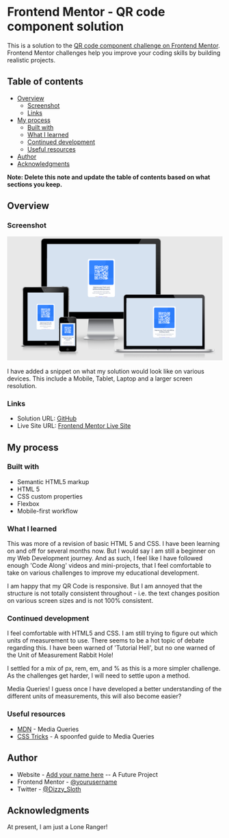 # Frontend Mentor - QR code component solution

This is a solution to the [QR code component challenge on Frontend Mentor](https://www.frontendmentor.io/challenges/qr-code-component-iux_sIO_H). Frontend Mentor challenges help you improve your coding skills by building realistic projects.

## Table of contents

-   [Overview](#overview)
    -   [Screenshot](#screenshot)
    -   [Links](#links)
-   [My process](#my-process)
    -   [Built with](#built-with)
    -   [What I learned](#what-i-learned)
    -   [Continued development](#continued-development)
    -   [Useful resources](#useful-resources)
-   [Author](#author)
-   [Acknowledgments](#acknowledgments)

**Note: Delete this note and update the table of contents based on what sections you keep.**

## Overview

### Screenshot

![Am I Responsive?](./read--me--images/readme--am--i--responsive.png)

I have added a snippet on what my solution would look like on various devices. This include a Mobile, Tablet, Laptop and a larger screen resolution.

### Links

-   Solution URL: [GitHub](https://github.com/TotallySly/frontend--mentor--qr--code--challenge)
-   Live Site URL: [Frontend Mentor Live Site](https://totallysly.github.io/frontend--mentor--qr--code--challenge/)

## My process

### Built with

-   Semantic HTML5 markup
-   HTML 5
-   CSS custom properties
-   Flexbox
-   Mobile-first workflow

### What I learned

This was more of a revision of basic HTML 5 and CSS. I have been learning on and off for several months now. But I would say I am still a beginner on my Web Development journey. And as such, I feel like I have followed enough 'Code Along' videos and mini-projects, that I feel comfortable to take on various challenges to improve my educational development.

I am happy that my QR Code is responsive. But I am annoyed that the structure is not totally consistent throughout - i.e. the text changes position on various screen sizes and is not 100% consistent.

### Continued development

I feel comfortable with HTML5 and CSS. I am still trying to figure out which units of measurement to use. There seems to be a hot topic of debate regarding this. I have been warned of 'Tutorial Hell', but no one warned of the Unit of Measurement Rabbit Hole!

I settled for a mix of px, rem, em, and % as this is a more simpler challenge. As the challenges get harder, I will need to settle upon a method.

Media Queries! I guess once I have developed a better understanding of the different units of measurements, this will also become easier?

### Useful resources

-   [MDN](https://developer.mozilla.org/en-US/docs/Web/CSS/Media_Queries/Using_media_queries) - Media Queries
-   [CSS Tricks](https://css-tricks.com/a-complete-guide-to-css-media-queries/) - A spoonfed guide to Media Queries

## Author

-   Website - [Add your name here](https://www.your-site.com) -- A Future Project
-   Frontend Mentor - [@yourusername](https://www.frontendmentor.io/profile/TotallySly)
-   Twitter - [@Dizzy_Sloth](https://www.twitter.com/Dizzy_Sloth)

## Acknowledgments

At present, I am just a Lone Ranger!
